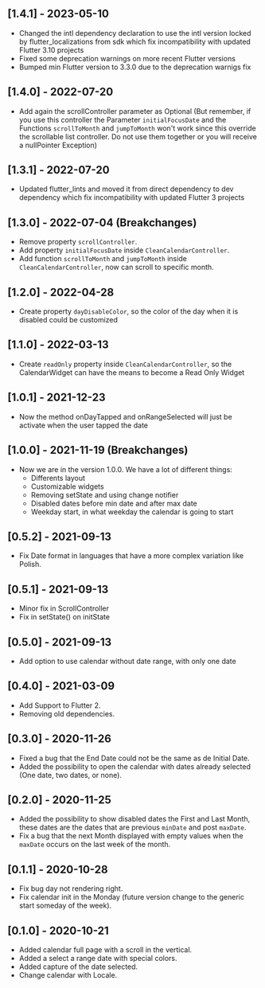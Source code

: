 ## [1.4.1] - 2023-05-10

- Changed the intl dependency declaration to use the intl version locked by flutter_localizations from sdk which fix incompatibility with updated Flutter 3.10 projects
- Fixed some deprecation warnings on more recent Flutter versions
- Bumped min Flutter version to 3.3.0 due to the deprecation warnigs fix

## [1.4.0] - 2022-07-20

- Add again the scrollController parameter as Optional (But remember, if you use this controller the Parameter `initialFocusDate` and the Functions `scrollToMonth` and `jumpToMonth` won't work since this override the scrollable list controller. Do not use them together or you will receive a nullPointer Exception)

## [1.3.1] - 2022-07-20

- Updated flutter_lints and moved it from direct dependency to dev dependency which fix incompatibility with updated Flutter 3 projects

## [1.3.0] - 2022-07-04 (**Breakchanges**)

- Remove property `scrollController`.
- Add property `initialFocusDate` inside `CleanCalendarController`.
- Add function `scrollToMonth` and `jumpToMonth` inside `CleanCalendarController`, now can scroll to specific month.

## [1.2.0] - 2022-04-28

- Create property `dayDisableColor`, so the color of the day when it is disabled could be customized

## [1.1.0] - 2022-03-13

- Create `readOnly` property inside `CleanCalendarController`, so the CalendarWidget can have the means to become a Read Only Widget

## [1.0.1] - 2021-12-23

- Now the method onDayTapped and onRangeSelected will just be activate when the user tapped the date

## [1.0.0] - 2021-11-19 (**Breakchanges**)

- Now we are in the version 1.0.0. We have a lot of different things:
  - Differents layout
  - Customizable widgets
  - Removing setState and using change notifier
  - Disabled dates before min date and after max date
  - Weekday start, in what weekday the calendar is going to start

## [0.5.2] - 2021-09-13

- Fix Date format in languages that have a more complex variation like Polish.

## [0.5.1] - 2021-09-13

- Minor fix in ScrollController
- Fix in setState() on initState

## [0.5.0] - 2021-09-13

- Add option to use calendar without date range, with only one date

## [0.4.0] - 2021-03-09

- Add Support to Flutter 2.
- Removing old dependencies.

## [0.3.0] - 2020-11-26

- Fixed a bug that the End Date could not be the same as de Initial Date.
- Added the possibility to open the calendar with dates already selected (One date, two dates, or none).

## [0.2.0] - 2020-11-25

- Added the possibility to show disabled dates the First and Last Month, these dates are the dates that are previous `minDate` and post `maxDate`.
- Fix a bug that the next Month displayed with empty values when the `maxDate` occurs on the last week of the month.

## [0.1.1] - 2020-10-28

- Fix bug day not rendering right.
- Fix calendar init in the Monday (future version change to the generic start someday of the week).

## [0.1.0] - 2020-10-21

- Added calendar full page with a scroll in the vertical.
- Added a select a range date with special colors.
- Added capture of the date selected.
- Change calendar with Locale.
